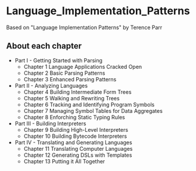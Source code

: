 # Language_Implementation_Patterns
Based on "Language Implementation Patterns" by Terence Parr

## About each chapter
* Part I - Getting Started with Parsing
  * Chapter 1 Language Applications Cracked Open
  * Chapter 2 Basic Parsing Patterns
  * Chapter 3 Enhanced Parsing Patterns
* Part II - Analyzing Languages
  * Chapter 4 Building Intermediate Form Trees
  * Chapter 5 Walking and Rewriting Trees
  * Chapter 6 Tracking and Identifying Program Symbols
  * Chapter 7 Managing Symbol Tables for Data Aggregates
  * Chapter 8 Enforching Static Typing Rules
* Part III - Building Interpreters
  * Chapter 9 Building High-Level Interpreters
  * Chapter 10 Building Bytecode Interpreters
* Part IV - Translating and Generating Languages
  * Chapter 11 Translating Computer Languages
  * Chapter 12 Generating DSLs with Templates
  * Chapter 13 Putting it All Together
